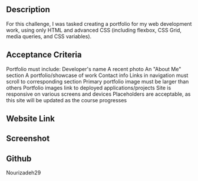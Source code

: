 ## Description
For this challenge, I was tasked creating a portfolio for my web development work, using only HTML and advanced CSS (including flexbox, CSS Grid, media queries, and CSS variables).

## Acceptance Criteria
Portfolio must include:
Developer's name
A recent photo
An "About Me" section
A portfolio/showcase of work
Contact info
Links in navigation must scroll to corresponding section
Primary portfolio image must be larger than others
Portfolio images link to deployed applications/projects
Site is responsive on various screens and devices
Placeholders are acceptable, as this site will be updated as the course progresses

## Website Link

## Screenshot


## Github
Nourizadeh29
